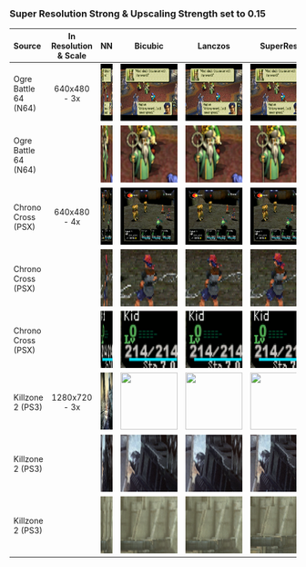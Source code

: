 ### Super Resolution Strong & Upscaling Strength set to 0.15


| Source | In Resolution & Scale | NN | Bicubic | Lanczos | SuperRes | Upscaling |
| :--- | :---: | :---: | :---: | :---: | :---: | :---: |
| Ogre Battle 64 (N64) | 640x480 - 3x | <img src="ogrebattle64/nn.png" width="100" height="100"> | <img src="ogrebattle64/bicubic.png" width="100" height="100"> | <img src="ogrebattle64/lanczos.png" width="100" height="100"> | <img src="ogrebattle64/sr.png" width="100" height="100"> | <img src="ogrebattle64/up.png" width="100" height="100"> |
| Ogre Battle 64 (N64) | | <img src="ogrebattle64/nn_zoom.png" width="100" height="100"> | <img src="ogrebattle64/bicubic_zoom.png" width="100" height="100"> | <img src="ogrebattle64/lanc_zoom.png" width="100" height="100"> | <img src="ogrebattle64/sr_zoom.png" width="100" height="100"> | <img src="ogrebattle64/up_zoom.png" width="100" height="100"> |
| Chrono Cross (PSX) | 640x480 - 4x | <img src="chronocross/nn.png" width="100" height="100"> | <img src="chronocross/bicubic.png" width="100" height="100"> | <img src="chronocross/lanczos.png" width="100" height="100"> | <img src="chronocross/sr.png" width="100" height="100"> | <img src="chronocross/up.png" width="100" height="100"> |
| Chrono Cross (PSX) | | <img src="chronocross/nn_zoom.png" width="100" height="100"> | <img src="chronocross/bicubic_zoom.png" width="100" height="100"> | <img src="chronocross/lanc_zoom.png" width="100" height="100"> | <img src="chronocross/sr_zoom.png" width="100" height="100"> | <img src="chronocross/up_zoom.png" width="100" height="100"> |
| Chrono Cross (PSX) | | <img src="chronocross/nn_zoom_2.png" width="100" height="100"> | <img src="chronocross/bicubic_zoom_2.png" width="100" height="100"> | <img src="chronocross/lanc_zoom_2.png" width="100" height="100"> | <img src="chronocross/sr_zoom_2.png" width="100" height="100"> | <img src="chronocross/up_zoom_2.png" width="100" height="100"> |
| Killzone 2 (PS3) | 1280x720 - 3x | <img src="killzone2/nn.png" width="100" height="100"> | <img src="killzone2/bicubic.png" width="100" height="100"> | <img src="killzone2/lanczos.png" width="100" height="100"> | <img src="killzone2/sr.png" width="100" height="100"> | <img src="killzone2/up.png" width="100" height="100"> |
| Killzone 2 (PS3) | | <img src="killzone2/nn_zoom.png" width="100" height="100"> | <img src="killzone2/bicubic_zoom.png" width="100" height="100"> | <img src="killzone2/lanc_zoom.png" width="100" height="100"> | <img src="killzone2/sr_zoom.png" width="100" height="100"> | <img src="killzone2/up_zoom.png" width="100" height="100"> |
| Killzone 2 (PS3) | | <img src="killzone2/nn_zoom_2.png" width="100" height="100"> | <img src="killzone2/bicubic_zoom_2.png" width="100" height="100"> | <img src="killzone2/lanc_zoom_2.png" width="100" height="100"> | <img src="killzone2/sr_zoom_2.png" width="100" height="100"> | <img src="killzone2/up_zoom_2.png" width="100" height="100"> |